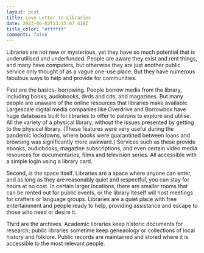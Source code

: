 ```yaml
---
layout: post
title: Love Letter to Libraries
date: 2023-06-02T13:15:07.418Z
title_color: "#ffffff"
comments: false
---
```

Libraries are not new or mysterious, yet they have so much potential that is underutilised and underfunded. People are aware they exist and rent things, and many have computers, but otherwise they are just another public service only thought of as a vague one-use place. But they have numerous fabulous ways to help and provide for communities. 

F﻿irst are the basics- borrowing. People borrow media from the library, including books, audiobooks, dvds and cds, and magazines. But many people are unaware of the online resources that libraries make available. Largescale digital media companies like Overdrive and Borrowbox have huge databases built for libraries to offer to patrons to explore and utilise. All the variety of a physical library, without the issues presented by getting to the physical library. (These features were very useful during the pandemic lockdowns, where books were quarantined between loans and browsing was significantly more awkward.) Services such as these provide ebooks, audiobooks, magazine subscriptions, and even certain video media resources for documentaries, films and television series. All accessible with a simple login using a library card.

S﻿econd, is the space itself. Libraries are a space where anyone can enter, and as long as they are reasonably quiet and respectful, you can stay for hours at no cost. In certain larger locations, there are smaller rooms that can be rented out for public events, or the library iteself will host meetings for crafters or language groups. Libraries are a quiet place with free entertainment and people ready to help, providing assistance and escape to those who need or desire it.

T﻿hird are the archives. Academic libraries keep historic documents for research; public libraries sometime keep geneaology or collections of local history and folklore. Public records are maintained and stored where it is accessible to the most relevant people.